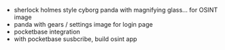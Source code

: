 - sherlock holmes style cyborg panda with magnifying glass... for OSINT image
- panda with gears / settings image for login page
- pocketbase integration
- with pocketbase susbcribe, build osint app
